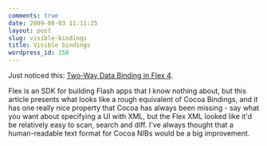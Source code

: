 ```yaml
---
comments: true
date: 2009-08-03 11:11:25
layout: post
slug: visible-bindings
title: Visible bindings
wordpress_id: 158
---
```


Just noticed this: [Two-Way Data Binding in Flex 4](http://www.artima.com/articles/two_way_binding.html).

Flex is an SDK for building Flash apps that I know nothing about, but this article presents what looks like a rough equivalent of Cocoa Bindings, and it has one really nice property that Cocoa has always been missing - say what you want about specifying a UI with XML, but the Flex XML looked like it'd be relatively easy to scan, search and diff. I've always thought that a human-readable text format for Cocoa NIBs would be a big improvement.
